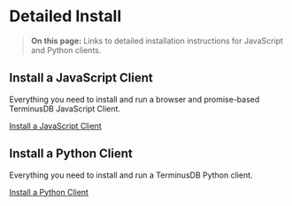 # Detailed Install

> **On this page:** Links to detailed installation instructions for JavaScript and Python clients.

## Install a JavaScript Client

Everything you need to install and run a browser and promise-based TerminusDB JavaScript Client.   

[Install a JavaScript Client](install/install-a-javascript-client)

## Install a Python Client

Everything you need to install and run a TerminusDB Python client.

[Install a Python Client](install/install-a-python-client)
